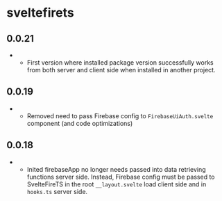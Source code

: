 # sveltefirets

## 0.0.21

- - First version where installed package version successfully works from both server and client side when installed in another project.

## 0.0.19

- - Removed need to pass Firebase config to `FirebaseUiAuth.svelte` component (and code optimizations)

## 0.0.18

- - Inited firebaseApp no longer needs passed into data retrieving functions server side. Instead, Firebase config must be passed to SvelteFireTS in the root `__layout.svelte` load client side and in `hooks.ts` server side.